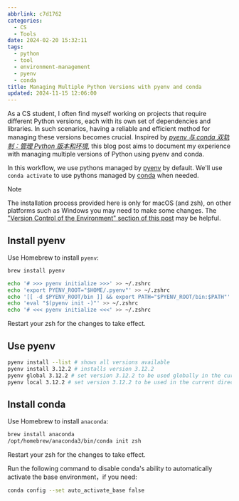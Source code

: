 ```yaml
---
abbrlink: c7d1762
categories:
  - CS
  - Tools
date: 2024-02-20 15:32:11
tags:
  - python
  - tool
  - environment-management
  - pyenv
  - conda
title: Managing Multiple Python Versions with pyenv and conda
updated: 2024-11-15 12:06:00
---
```


As a CS student, I often find myself working on projects that require different Python versions, each with its own set of dependencies and libraries. In such scenarios, having a reliable and efficient method for managing these versions becomes crucial. Inspired by _[pyenv 与 conda 双轨制：管理 Python 版本和环境](https://blog.yfi.moe/post/pyenv-conda-together/)_, this blog post aims to document my experience with managing multiple versions of Python using pyenv and conda.

<!--more-->

In this workflow, we use pythons managed by [pyenv](https://github.com/pyenv/pyenv) by default. We'll use `conda activate` to use pythons managed by [conda](https://www.anaconda.com/) when needed.

> [!Note]
> The installation process provided here is only for macOS (and zsh), on other platforms such as Windows you may need to make some changes. The ["Version Control of the Environment" section of this post](/posts/setting-up-your-new-machine-a-simple-dev-environment-configuration-guide/#version-control-of-the-environment) may be helpful.

## Install pyenv

Use Homebrew to install `pyenv`:

```bash
brew install pyenv

echo '# >>> pyenv initialize >>>' >> ~/.zshrc
echo 'export PYENV_ROOT="$HOME/.pyenv"' >> ~/.zshrc
echo '[[ -d $PYENV_ROOT/bin ]] && export PATH="$PYENV_ROOT/bin:$PATH"' >> ~/.zshrc
echo 'eval "$(pyenv init -)"' >> ~/.zshrc
echo '# <<< pyenv initialize <<<' >> ~/.zshrc
```

Restart your zsh for the changes to take effect.

## Use pyenv

```bash
pyenv install --list # shows all versions available
pyenv install 3.12.2 # installs version 3.12.2
pyenv global 3.12.2 # set version 3.12.2 to be used globally in the current machine
pyenv local 3.12.2 # set version 3.12.2 to be used in the current directory and all directories below it
```

## Install conda

Use Homebrew to install `anaconda`:

```bash
brew install anaconda
/opt/homebrew/anaconda3/bin/conda init zsh
```

Restart your zsh for the changes to take effect.

Run the following command to disable conda's ability to automatically activate the base environment，if you need:

```bash
conda config --set auto_activate_base false
```
